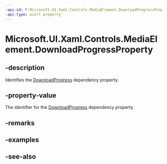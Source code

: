 ```yaml
---
-api-id: P:Microsoft.UI.Xaml.Controls.MediaElement.DownloadProgressProperty
-api-type: winrt property
---
```


<!-- Property syntax
public Windows.UI.Xaml.DependencyProperty DownloadProgressProperty { get; }
-->

# Microsoft.UI.Xaml.Controls.MediaElement.DownloadProgressProperty

## -description
Identifies the [DownloadProgress](mediaelement_downloadprogress.md) dependency property.

## -property-value
The identifier for the [DownloadProgress](mediaelement_downloadprogress.md) dependency property.

## -remarks

## -examples

## -see-also
